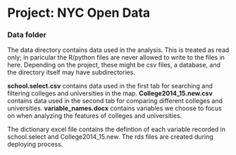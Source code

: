 # Project: NYC Open Data
### Data folder

The data directory contains data used in the analysis. This is treated as read only; in paricular the R/python files are never allowed to write to the files in here. Depending on the project, these might be csv files, a database, and the directory itself may have subdirectories.

**school.select.csv** contains data used in the first tab for searching and filtering colleges and universities in the map. 
**College2014_15.new.csv** contains data used in the second tab for comparing different colleges and universities. 
**variable_names.docx** contains variables we choose to focus on when analyzing the features of colleges and universities.

The dictionary excel file contains the defintion of each variable recorded in school.select and College2014_15.new.
The rds files are created during deploying process.